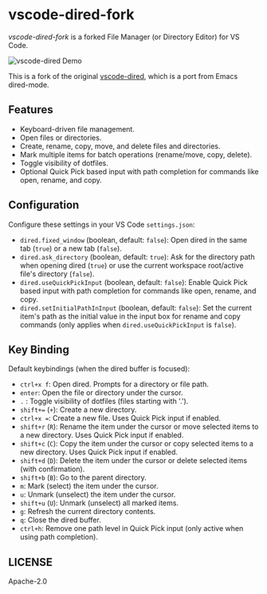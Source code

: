# vscode-dired-fork

*vscode-dired-fork* is a forked File Manager (or Directory Editor) for VS Code.

![vscode-dired Demo](https://github.com/crimair/vscode-dired-fork/raw/master/vscode-dired.gif)

This is a fork of the original [vscode-dired](https://github.com/shirou/vscode-dired), which is a port from Emacs dired-mode.

## Features

- Keyboard-driven file management.
- Open files or directories.
- Create, rename, copy, move, and delete files and directories.
- Mark multiple items for batch operations (rename/move, copy, delete).
- Toggle visibility of dotfiles.
- Optional Quick Pick based input with path completion for commands like open, rename, and copy.

## Configuration

Configure these settings in your VS Code `settings.json`:

- `dired.fixed_window` (boolean, default: `false`): Open dired in the same tab (`true`) or a new tab (`false`).
- `dired.ask_directory` (boolean, default: `true`): Ask for the directory path when opening dired (`true`) or use the current workspace root/active file's directory (`false`).
- `dired.useQuickPickInput` (boolean, default: `false`): Enable Quick Pick based input with path completion for commands like open, rename, and copy.
- `dired.setInitialPathInInput` (boolean, default: `false`): Set the current item's path as the initial value in the input box for rename and copy commands (only applies when `dired.useQuickPickInput` is `false`).

## Key Binding

Default keybindings (when the dired buffer is focused):

- `ctrl+x f`: Open dired. Prompts for a directory or file path.
- `enter`: Open the file or directory under the cursor.
- `.` : Toggle visibility of dotfiles (files starting with '.').
- `shift+=` (`+`): Create a new directory.
- `ctrl+x =`: Create a new file. Uses Quick Pick input if enabled.
- `shift+r` (`R`): Rename the item under the cursor or move selected items to a new directory. Uses Quick Pick input if enabled.
- `shift+c` (`C`): Copy the item under the cursor or copy selected items to a new directory. Uses Quick Pick input if enabled.
- `shift+d` (`D`): Delete the item under the cursor or delete selected items (with confirmation).
- `shift+b` (`B`): Go to the parent directory.
- `m`: Mark (select) the item under the cursor.
- `u`: Unmark (unselect) the item under the cursor.
- `shift+u` (`U`): Unmark (unselect) all marked items.
- `g`: Refresh the current directory contents.
- `q`: Close the dired buffer.
- `ctrl+h`: Remove one path level in Quick Pick input (only active when using path completion).

## LICENSE

Apache-2.0
